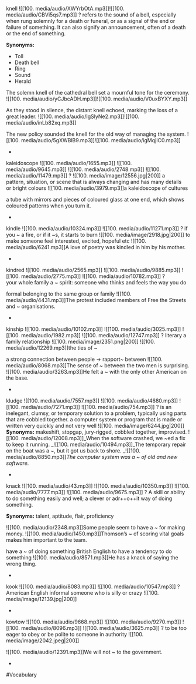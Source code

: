 knell ![[100. media/audio/XWYrbOtA.mp3]]![[100. media/audio/CBVi5qs7.mp3]]
?
refers to the sound of a bell, especially when rung solemnly for a death or funeral, or as a signal of the end or failure of something. It can also signify an announcement, often of a death or the end of something.

**Synonyms:**
- Toll
- Death bell
- Ring
- Sound
- Herald

The solemn knell of the cathedral bell set a mournful tone for the ceremony.
![[100. media/audio/yCJbcADH.mp3]]![[100. media/audio/V0uxBYXY.mp3]]

As they stood in silence, the distant knell echoed, marking the loss of a great leader.
![[100. media/audio/IgSlyNe2.mp3]]![[100. media/audio/inLb82xq.mp3]]

The new policy sounded the knell for the old way of managing the system.
![[100. media/audio/5gXWBlB9.mp3]]![[100. media/audio/igMqjIC0.mp3]]
<!--SR:!2025-11-12,11,270-->
-
kaleidoscope ![[100. media/audio/1655.mp3]] ![[100. media/audio/9645.mp3]] ![[100. media/audio/2748.mp3]] ![[100. media/audio/11479.mp3]]
?
![[100. media/image/12556.jpg|200]]
a pattern, situation, or scene that is always changing and has many details or bright colours
![[100. media/audio/3979.mp3]]a kaleidoscope of cultures

a tube with mirrors and pieces of coloured glass at one end, which shows coloured patterns when you turn it.
<!--SR:!2025-11-03,1,230-->
-


kindle ![[100. media/audio/10324.mp3]] ![[100. media/audio/11271.mp3]]
?
if you ~ a fire, or if it ~s, it starts to burn
![[100. media/image/2918.jpg|200]]
to make someone feel interested, excited, hopeful etc
![[100. media/audio/6241.mp3]]A love of poetry was kindled in him by his mother.
<!--SR:!2025-11-03,1,230-->
-


kindred ![[100. media/audio/2565.mp3]] ![[100. media/audio/9885.mp3]] ![[100. media/audio/2775.mp3]] ![[100. media/audio/10782.mp3]]
?
your whole family
a ~ spirit: someone who thinks and feels the way you do

formal belonging to the same group or family
![[100. media/audio/4431.mp3]]The protest included members of Free the Streets and ~ organisations.
<!--SR:!2025-11-03,1,230-->
-


kinship ![[100. media/audio/10102.mp3]] ![[100. media/audio/3025.mp3]] ![[100. media/audio/1982.mp3]] ![[100. media/audio/12747.mp3]]
?
literary a family relationship
![[100. media/image/2351.png|200]]
![[100. media/audio/12269.mp3]]the ties of ~

a strong connection between people → rapport~ between  ![[100. media/audio/8068.mp3]]The sense of ~ between the two men is surprising.  ![[100. media/audio/3263.mp3]]He felt a ~ with the only other American on the base.
<!--SR:!2025-11-03,1,230-->
-


kludge ![[100. media/audio/7557.mp3]] ![[100. media/audio/4680.mp3]] ![[100. media/audio/7271.mp3]] ![[100. media/audio/754.mp3]]
?
is an inelegant, clumsy, or temporary solution to a problem, typically using parts that are cobbled together.
a computer system or program that is made or written very quickly and not very well
![[100. media/image/6244.jpg|200]]
**Synonyms:** makeshift, stopgap, jury-rigged, cobbled together, improvised.
![[100. media/audio/12008.mp3]]_When the software crashed, we ~ed a fix to keep it running.
_![[100. media/audio/10494.mp3]]_The temporary repair on the boat was a ~, but it got us back to shore.
_![[100. media/audio/8850.mp3]]_The computer system was a ~ of old and new software._
<!--SR:!2025-11-03,1,230-->
-


knack ![[100. media/audio/43.mp3]] ![[100. media/audio/10350.mp3]] ![[100. media/audio/7777.mp3]] ![[100. media/audio/9675.mp3]]
?
A skill or ability to do something easily and well; a clever or adr++o++it way of doing something.

**Synonyms:** talent, aptitude, flair, proficiency

![[100. media/audio/2348.mp3]]Some people seem to have a ~ for making money.
![[100. media/audio/1450.mp3]]Thomson’s ~ of scoring vital goals makes him important to the team.

have a ~ of doing something
British English to have a tendency to do something
![[100. media/audio/8571.mp3]]He has a knack of saying the wrong thing.
<!--SR:!2025-11-03,1,230-->
-


kook ![[100. media/audio/8083.mp3]] ![[100. media/audio/10547.mp3]]
?
American English informal
someone who is silly or crazy
![[100. media/image/12139.jpg|200]]
<!--SR:!2025-11-03,1,230-->
-


kowtow ![[100. media/audio/9668.mp3]] ![[100. media/audio/9270.mp3]] ![[100. media/audio/8096.mp3]] ![[100. media/audio/3625.mp3]]
?
to be too eager to obey or be polite to someone in authority
![[100. media/image/2042.jpeg|200]]

![[100. media/audio/12391.mp3]]We will not ~ to the government.
<!--SR:!2025-11-03,1,230-->
-


#Vocabulary
